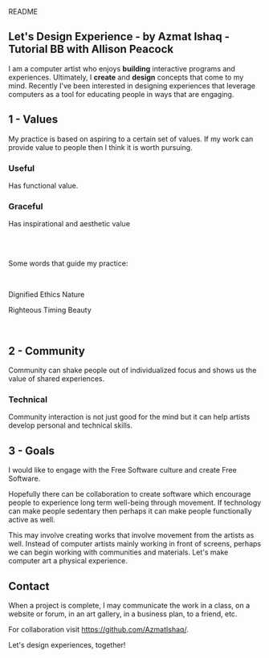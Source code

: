 README

## Let's Design Experience - by Azmat Ishaq - Tutorial BB with Allison Peacock

I am a computer artist who enjoys **building** interactive programs and experiences. Ultimately, I **create** and **design** concepts that come to my mind. Recently I've been interested in designing experiences that leverage computers as a tool for educating people in ways that are engaging.

## 1 - Values 

My practice is based on aspiring to a certain set of values. If my work can provide value to people then I think it is worth pursuing.

### Useful

Has functional value.  

### Graceful

Has inspirational and aesthetic value 

</br>
</br>

Some words that guide my practice:

</br>

Dignified    Ethics    Nature

Righteous    Timing    Beauty

</br>

## 2 - Community

Community can shake people out of individualized focus and shows us the value of shared experiences.

### Technical

Community interaction is not just good for the mind but it can help artists develop personal and technical skills.

## 3 - Goals

I would like to engage with the Free Software culture and create Free Software.  

Hopefully there can be collaboration to create software which encourage people to experience long term well-being through movement. If technology can make people sedentary then perhaps it can make people functionally active as well.

This may involve creating works that involve movement from the artists as well. Instead of computer artists mainly working in front of screens, perhaps we can begin working with communities and materials. Let's make computer art a physical experience.

## Contact

When a project is complete, I may communicate the work in a class, on a website or forum, in an art gallery, in a business plan, to a friend, etc.

For collaboration visit https://github.com/AzmatIshaq/.

Let's design experiences, together! 



